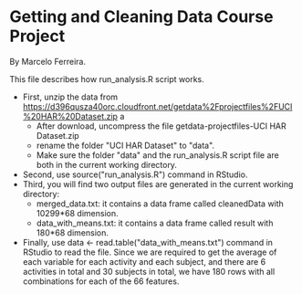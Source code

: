 Getting and Cleaning Data Course Project
========================================
By  Marcelo Ferreira.

This file describes how run_analysis.R script works.

* First, unzip the data from https://d396qusza40orc.cloudfront.net/getdata%2Fprojectfiles%2FUCI%20HAR%20Dataset.zip  a
	- After download, uncompress the file getdata-projectfiles-UCI HAR Dataset.zip
	- rename the folder "UCI HAR Dataset" to "data".
	- Make sure the folder "data" and the run_analysis.R script file are both in the current working directory.
* Second, use source("run_analysis.R") command in RStudio. 
* Third, you will find two output files are generated in the current working directory:
  - merged_data.txt: it contains a data frame called cleanedData with 10299*68 dimension.
  - data_with_means.txt: it contains a data frame called result with 180*68 dimension.
* Finally, use data <- read.table("data_with_means.txt") command in RStudio to read the file. Since we are required to get the average of each variable for each activity and each subject, and there are 6 activities in total and 30 subjects in total, we have 180 rows with all combinations for each of the 66 features. 
